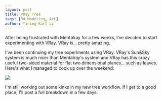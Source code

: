 ```yaml
---
layout: post
title: VRay Tree
tags: [3d Modeling, Art]
author: Yining Karl Li
---
```


After being frustrated with Mentalray for a few weeks, I've decided to start experimenting with VRay. VRay is... pretty amazing.

I've been continuing my tree experiments using VRay. VRay's Sun&Sky system is much nicer than Mentalray's system and VRay has this crazy useful two-sided material for flat two dimensional planes... such as leaves. Here's what I managed to cook up over the weekend:

[![]({{site.url}}/content/images/2011/Mar/tree.jpg)]({{site.url}}/content/images/2011/Mar/tree.jpg)

I'm still working out some kinks in my new tree workflow. If I get to a good place, I'll post a full breakdown in a few days.
